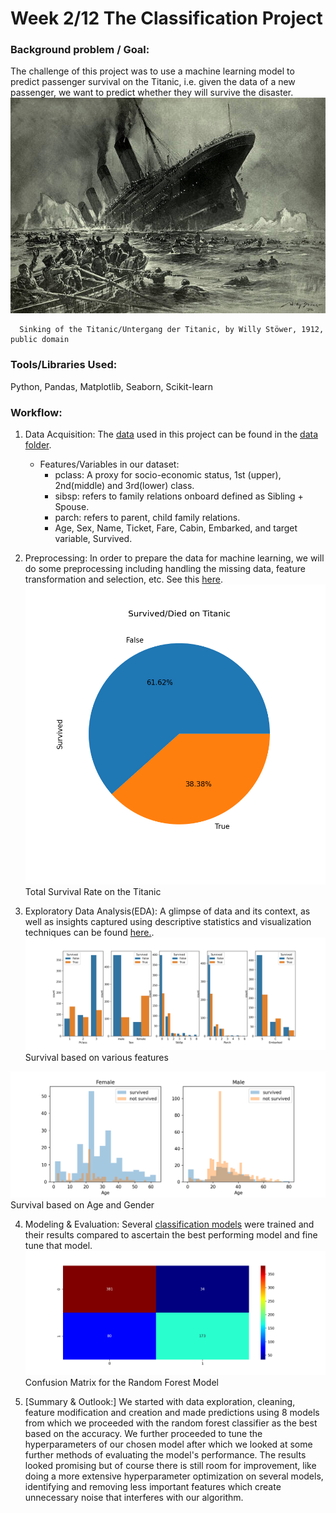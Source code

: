 # Week 2/12 The Classification Project
   
### Background problem / Goal:
The challenge of this project was to use a machine learning model to predict passenger survival on the Titanic, i.e. given the data of a new passenger, we want to predict whether they will survive the disaster.
![Titanic](https://github.com/pbamoo/Data-Science-Bootcamp-Projects/blob/main/Week2_Classifiction/Images/stoewer_titanic.jpg)
                   
      Sinking of the Titanic/Untergang der Titanic, by Willy Stöwer, 1912, public domain

### Tools/Libraries Used: 
Python, Pandas, Matplotlib, Seaborn, Scikit-learn

### Workflow:
1. Data Acquisition: 
The [data](https://github.com/pbamoo/Data-Science-Bootcamp-Projects/tree/main/Week2_Classifiction/Data) used in this project can be found in the [data folder](https://github.com/pbamoo/Data-Science-Bootcamp-Projects/tree/main/Week2_Classifiction/Data). 
   * Features/Variables in our dataset:
      - pclass: A proxy for socio-economic status, 1st (upper), 2nd(middle) and 3rd(lower) class. 
      - sibsp: refers to family relations onboard defined as Sibling + Spouse.
      - parch: refers to parent, child family relations.
      - Age, Sex, Name, Ticket, Fare, Cabin, Embarked, and target variable, Survived.

2. Preprocessing:
In order to prepare the data for machine learning, we will do some preprocessing including handling the missing data, feature transformation and selection, etc. See this [here](https://github.com/pbamoo/Data-Science-Bootcamp-Projects/blob/main/Week2_Classifiction/Code/Feature%20Engineering.ipynb).
![Total Survival Rate on the Titanic](https://github.com/pbamoo/Data-Science-Bootcamp-Projects/blob/main/Week2_Classifiction/Images/Total%20Survival%20Rate%20on%20the%20Titanic.png)
         Total Survival Rate on the Titanic

3. Exploratory Data Analysis(EDA):
A glimpse of data and its context, as well as insights captured using descriptive statistics and visualization techniques can be found [here.](https://github.com/pbamoo/Data-Science-Bootcamp-Projects/blob/main/Week2_Classifiction/Code/EDA.ipynb).
![Survival based on various features](https://github.com/pbamoo/Data-Science-Bootcamp-Projects/blob/main/Week2_Classifiction/Images/Survival%20based%20on%20various%20features.png)
         Survival based on various features

![Survival based on Age and Gender](https://github.com/pbamoo/Data-Science-Bootcamp-Projects/blob/main/Week2_Classifiction/Images/Survival%20based%20on%20Sex%20%26%20Age.png)
         Survival based on Age and Gender

4. Modeling & Evaluation:
Several [classification models](https://github.com/pbamoo/Data-Science-Bootcamp-Projects/blob/main/Week2_Classifiction/Code/Modeling.ipynb) were trained and their results compared to ascertain the best performing model and fine tune that model. 
![Confusion Matrix for the Random Forest Model](https://github.com/pbamoo/Data-Science-Bootcamp-Projects/blob/main/Week2_Classifiction/Images/Confusion%20Matrix%20Random%20Forest.png)
         Confusion Matrix for the Random Forest Model
         
5. [Summary & Outlook:]
We started with data exploration, cleaning, feature modification and creation and made predictions using 8 models from which we proceeded with the random forest classifier as the best based on the accuracy. We further proceeded to tune the hyperparameters of our chosen model after which we looked at some further methods of evaluating the model's performance. The results looked promising but of course there is still room for improvement, like doing a more extensive hyperparameter optimization on several models, identifying and removing less important features which create unnecessary noise that interferes with our algorithm.

